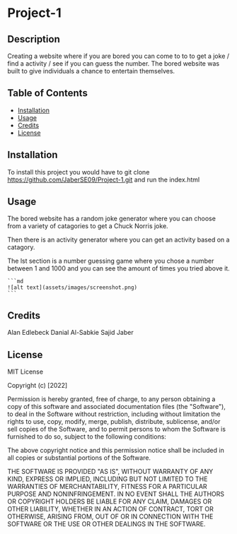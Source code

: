 # Project-1

## Description

Creating a website where if you are bored you can come to to to get a joke / find a activity / see if you can guess the number. The bored website was built to give individuals a chance to entertain themselves.  

## Table of Contents 

- [Installation](#installation)
- [Usage](#usage)
- [Credits](#credits)
- [License](#license)

## Installation

To install this project you would have to git clone https://github.com/JaberSE09/Project-1.git and run the index.html

## Usage

The bored website has a random joke generator where you can choose from a variety of catagories to get a Chuck Norris joke.

Then there is an activity generator where you can get an activity based on a catagory. 

The lst section is a number guessing game where you chose a number between 1 and 1000 and you can see the amount of times you tried above it.


    ```md
    ![alt text](assets/images/screenshot.png)
    ```

## Credits

Alan Edlebeck
Danial Al-Sabkie
Sajid Jaber


## License

MIT License

Copyright (c) [2022]

Permission is hereby granted, free of charge, to any person obtaining a copy
of this software and associated documentation files (the "Software"), to deal
in the Software without restriction, including without limitation the rights
to use, copy, modify, merge, publish, distribute, sublicense, and/or sell
copies of the Software, and to permit persons to whom the Software is
furnished to do so, subject to the following conditions:

The above copyright notice and this permission notice shall be included in all
copies or substantial portions of the Software.

THE SOFTWARE IS PROVIDED "AS IS", WITHOUT WARRANTY OF ANY KIND, EXPRESS OR
IMPLIED, INCLUDING BUT NOT LIMITED TO THE WARRANTIES OF MERCHANTABILITY,
FITNESS FOR A PARTICULAR PURPOSE AND NONINFRINGEMENT. IN NO EVENT SHALL THE
AUTHORS OR COPYRIGHT HOLDERS BE LIABLE FOR ANY CLAIM, DAMAGES OR OTHER
LIABILITY, WHETHER IN AN ACTION OF CONTRACT, TORT OR OTHERWISE, ARISING FROM,
OUT OF OR IN CONNECTION WITH THE SOFTWARE OR THE USE OR OTHER DEALINGS IN THE
SOFTWARE.
